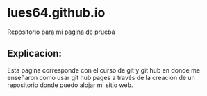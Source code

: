 # lues64.github.io
Repositorio para mi pagina de prueba

## Explicacion:

Esta pagina corresponde con el curso de git y git hub en donde me enseñaron como usar git hub pages a través de la creación de un repositorio donde puedo alojar mi sitio web.